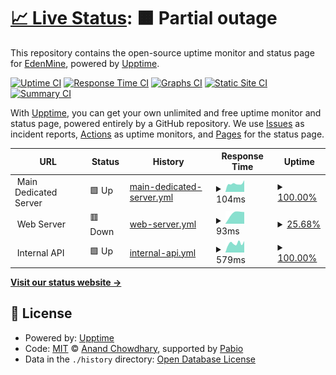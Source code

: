 # [📈 Live Status](https://EdenMine.github.io/uptime): <!--live status--> **🟧 Partial outage**

This repository contains the open-source uptime monitor and status page for [EdenMine](https://www.edenmine.eu), powered by [Upptime](https://github.com/upptime/upptime).

[![Uptime CI](https://github.com/EdenMine/uptime/workflows/Uptime%20CI/badge.svg)](https://github.com/EdenMine/uptime/actions?query=workflow%3A%22Uptime+CI%22)
[![Response Time CI](https://github.com/EdenMine/uptime/workflows/Response%20Time%20CI/badge.svg)](https://github.com/EdenMine/uptime/actions?query=workflow%3A%22Response+Time+CI%22)
[![Graphs CI](https://github.com/EdenMine/uptime/workflows/Graphs%20CI/badge.svg)](https://github.com/EdenMine/uptime/actions?query=workflow%3A%22Graphs+CI%22)
[![Static Site CI](https://github.com/EdenMine/uptime/workflows/Static%20Site%20CI/badge.svg)](https://github.com/EdenMine/uptime/actions?query=workflow%3A%22Static+Site+CI%22)
[![Summary CI](https://github.com/EdenMine/uptime/workflows/Summary%20CI/badge.svg)](https://github.com/EdenMine/uptime/actions?query=workflow%3A%22Summary+CI%22)

With [Upptime](https://upptime.js.org), you can get your own unlimited and free uptime monitor and status page, powered entirely by a GitHub repository. We use [Issues](https://github.com/EdenMine/upptime/issues) as incident reports, [Actions](https://github.com/EdenMine/upptime/actions) as uptime monitors, and [Pages](https://EdenMine.github.io/upptime) for the status page.

<!--start: status pages-->
<!-- This summary is generated by Upptime (https://github.com/upptime/upptime) -->
<!-- Do not edit this manually, your changes will be overwritten -->
<!-- prettier-ignore -->
| URL | Status | History | Response Time | Uptime |
| --- | ------ | ------- | ------------- | ------ |
| <img alt="" src="https://icons.duckduckgo.com/ip3/null.ico" height="13"> Main Dedicated Server | 🟩 Up | [main-dedicated-server.yml](https://github.com/EdenMine/uptime/commits/HEAD/history/main-dedicated-server.yml) | <details><summary><img alt="Response time graph" src="./graphs/main-dedicated-server/response-time-week.png" height="20"> 104ms</summary><br><a href="https://uptime.edenmine.eu/history/main-dedicated-server"><img alt="Response time 116" src="https://img.shields.io/endpoint?url=https%3A%2F%2Fraw.githubusercontent.com%2FEdenMine%2Fuptime%2FHEAD%2Fapi%2Fmain-dedicated-server%2Fresponse-time.json"></a><br><a href="https://uptime.edenmine.eu/history/main-dedicated-server"><img alt="24-hour response time 95" src="https://img.shields.io/endpoint?url=https%3A%2F%2Fraw.githubusercontent.com%2FEdenMine%2Fuptime%2FHEAD%2Fapi%2Fmain-dedicated-server%2Fresponse-time-day.json"></a><br><a href="https://uptime.edenmine.eu/history/main-dedicated-server"><img alt="7-day response time 104" src="https://img.shields.io/endpoint?url=https%3A%2F%2Fraw.githubusercontent.com%2FEdenMine%2Fuptime%2FHEAD%2Fapi%2Fmain-dedicated-server%2Fresponse-time-week.json"></a><br><a href="https://uptime.edenmine.eu/history/main-dedicated-server"><img alt="30-day response time 115" src="https://img.shields.io/endpoint?url=https%3A%2F%2Fraw.githubusercontent.com%2FEdenMine%2Fuptime%2FHEAD%2Fapi%2Fmain-dedicated-server%2Fresponse-time-month.json"></a><br><a href="https://uptime.edenmine.eu/history/main-dedicated-server"><img alt="1-year response time 116" src="https://img.shields.io/endpoint?url=https%3A%2F%2Fraw.githubusercontent.com%2FEdenMine%2Fuptime%2FHEAD%2Fapi%2Fmain-dedicated-server%2Fresponse-time-year.json"></a></details> | <details><summary><a href="https://uptime.edenmine.eu/history/main-dedicated-server">100.00%</a></summary><a href="https://uptime.edenmine.eu/history/main-dedicated-server"><img alt="All-time uptime 99.79%" src="https://img.shields.io/endpoint?url=https%3A%2F%2Fraw.githubusercontent.com%2FEdenMine%2Fuptime%2FHEAD%2Fapi%2Fmain-dedicated-server%2Fuptime.json"></a><br><a href="https://uptime.edenmine.eu/history/main-dedicated-server"><img alt="24-hour uptime 100.00%" src="https://img.shields.io/endpoint?url=https%3A%2F%2Fraw.githubusercontent.com%2FEdenMine%2Fuptime%2FHEAD%2Fapi%2Fmain-dedicated-server%2Fuptime-day.json"></a><br><a href="https://uptime.edenmine.eu/history/main-dedicated-server"><img alt="7-day uptime 100.00%" src="https://img.shields.io/endpoint?url=https%3A%2F%2Fraw.githubusercontent.com%2FEdenMine%2Fuptime%2FHEAD%2Fapi%2Fmain-dedicated-server%2Fuptime-week.json"></a><br><a href="https://uptime.edenmine.eu/history/main-dedicated-server"><img alt="30-day uptime 99.52%" src="https://img.shields.io/endpoint?url=https%3A%2F%2Fraw.githubusercontent.com%2FEdenMine%2Fuptime%2FHEAD%2Fapi%2Fmain-dedicated-server%2Fuptime-month.json"></a><br><a href="https://uptime.edenmine.eu/history/main-dedicated-server"><img alt="1-year uptime 99.79%" src="https://img.shields.io/endpoint?url=https%3A%2F%2Fraw.githubusercontent.com%2FEdenMine%2Fuptime%2FHEAD%2Fapi%2Fmain-dedicated-server%2Fuptime-year.json"></a></details>
| <img alt="" src="https://icons.duckduckgo.com/ip3/null.ico" height="13"> Web Server | 🟥 Down | [web-server.yml](https://github.com/EdenMine/uptime/commits/HEAD/history/web-server.yml) | <details><summary><img alt="Response time graph" src="./graphs/web-server/response-time-week.png" height="20"> 93ms</summary><br><a href="https://uptime.edenmine.eu/history/web-server"><img alt="Response time 114" src="https://img.shields.io/endpoint?url=https%3A%2F%2Fraw.githubusercontent.com%2FEdenMine%2Fuptime%2FHEAD%2Fapi%2Fweb-server%2Fresponse-time.json"></a><br><a href="https://uptime.edenmine.eu/history/web-server"><img alt="24-hour response time 0" src="https://img.shields.io/endpoint?url=https%3A%2F%2Fraw.githubusercontent.com%2FEdenMine%2Fuptime%2FHEAD%2Fapi%2Fweb-server%2Fresponse-time-day.json"></a><br><a href="https://uptime.edenmine.eu/history/web-server"><img alt="7-day response time 93" src="https://img.shields.io/endpoint?url=https%3A%2F%2Fraw.githubusercontent.com%2FEdenMine%2Fuptime%2FHEAD%2Fapi%2Fweb-server%2Fresponse-time-week.json"></a><br><a href="https://uptime.edenmine.eu/history/web-server"><img alt="30-day response time 119" src="https://img.shields.io/endpoint?url=https%3A%2F%2Fraw.githubusercontent.com%2FEdenMine%2Fuptime%2FHEAD%2Fapi%2Fweb-server%2Fresponse-time-month.json"></a><br><a href="https://uptime.edenmine.eu/history/web-server"><img alt="1-year response time 114" src="https://img.shields.io/endpoint?url=https%3A%2F%2Fraw.githubusercontent.com%2FEdenMine%2Fuptime%2FHEAD%2Fapi%2Fweb-server%2Fresponse-time-year.json"></a></details> | <details><summary><a href="https://uptime.edenmine.eu/history/web-server">25.68%</a></summary><a href="https://uptime.edenmine.eu/history/web-server"><img alt="All-time uptime 82.25%" src="https://img.shields.io/endpoint?url=https%3A%2F%2Fraw.githubusercontent.com%2FEdenMine%2Fuptime%2FHEAD%2Fapi%2Fweb-server%2Fuptime.json"></a><br><a href="https://uptime.edenmine.eu/history/web-server"><img alt="24-hour uptime 0.00%" src="https://img.shields.io/endpoint?url=https%3A%2F%2Fraw.githubusercontent.com%2FEdenMine%2Fuptime%2FHEAD%2Fapi%2Fweb-server%2Fuptime-day.json"></a><br><a href="https://uptime.edenmine.eu/history/web-server"><img alt="7-day uptime 25.68%" src="https://img.shields.io/endpoint?url=https%3A%2F%2Fraw.githubusercontent.com%2FEdenMine%2Fuptime%2FHEAD%2Fapi%2Fweb-server%2Fuptime-week.json"></a><br><a href="https://uptime.edenmine.eu/history/web-server"><img alt="30-day uptime 80.41%" src="https://img.shields.io/endpoint?url=https%3A%2F%2Fraw.githubusercontent.com%2FEdenMine%2Fuptime%2FHEAD%2Fapi%2Fweb-server%2Fuptime-month.json"></a><br><a href="https://uptime.edenmine.eu/history/web-server"><img alt="1-year uptime 82.25%" src="https://img.shields.io/endpoint?url=https%3A%2F%2Fraw.githubusercontent.com%2FEdenMine%2Fuptime%2FHEAD%2Fapi%2Fweb-server%2Fuptime-year.json"></a></details>
| <img alt="" src="https://icons.duckduckgo.com/ip3/null.ico" height="13"> Internal API | 🟩 Up | [internal-api.yml](https://github.com/EdenMine/uptime/commits/HEAD/history/internal-api.yml) | <details><summary><img alt="Response time graph" src="./graphs/internal-api/response-time-week.png" height="20"> 579ms</summary><br><a href="https://uptime.edenmine.eu/history/internal-api"><img alt="Response time 547" src="https://img.shields.io/endpoint?url=https%3A%2F%2Fraw.githubusercontent.com%2FEdenMine%2Fuptime%2FHEAD%2Fapi%2Finternal-api%2Fresponse-time.json"></a><br><a href="https://uptime.edenmine.eu/history/internal-api"><img alt="24-hour response time 460" src="https://img.shields.io/endpoint?url=https%3A%2F%2Fraw.githubusercontent.com%2FEdenMine%2Fuptime%2FHEAD%2Fapi%2Finternal-api%2Fresponse-time-day.json"></a><br><a href="https://uptime.edenmine.eu/history/internal-api"><img alt="7-day response time 579" src="https://img.shields.io/endpoint?url=https%3A%2F%2Fraw.githubusercontent.com%2FEdenMine%2Fuptime%2FHEAD%2Fapi%2Finternal-api%2Fresponse-time-week.json"></a><br><a href="https://uptime.edenmine.eu/history/internal-api"><img alt="30-day response time 547" src="https://img.shields.io/endpoint?url=https%3A%2F%2Fraw.githubusercontent.com%2FEdenMine%2Fuptime%2FHEAD%2Fapi%2Finternal-api%2Fresponse-time-month.json"></a><br><a href="https://uptime.edenmine.eu/history/internal-api"><img alt="1-year response time 547" src="https://img.shields.io/endpoint?url=https%3A%2F%2Fraw.githubusercontent.com%2FEdenMine%2Fuptime%2FHEAD%2Fapi%2Finternal-api%2Fresponse-time-year.json"></a></details> | <details><summary><a href="https://uptime.edenmine.eu/history/internal-api">100.00%</a></summary><a href="https://uptime.edenmine.eu/history/internal-api"><img alt="All-time uptime 100.00%" src="https://img.shields.io/endpoint?url=https%3A%2F%2Fraw.githubusercontent.com%2FEdenMine%2Fuptime%2FHEAD%2Fapi%2Finternal-api%2Fuptime.json"></a><br><a href="https://uptime.edenmine.eu/history/internal-api"><img alt="24-hour uptime 100.00%" src="https://img.shields.io/endpoint?url=https%3A%2F%2Fraw.githubusercontent.com%2FEdenMine%2Fuptime%2FHEAD%2Fapi%2Finternal-api%2Fuptime-day.json"></a><br><a href="https://uptime.edenmine.eu/history/internal-api"><img alt="7-day uptime 100.00%" src="https://img.shields.io/endpoint?url=https%3A%2F%2Fraw.githubusercontent.com%2FEdenMine%2Fuptime%2FHEAD%2Fapi%2Finternal-api%2Fuptime-week.json"></a><br><a href="https://uptime.edenmine.eu/history/internal-api"><img alt="30-day uptime 100.00%" src="https://img.shields.io/endpoint?url=https%3A%2F%2Fraw.githubusercontent.com%2FEdenMine%2Fuptime%2FHEAD%2Fapi%2Finternal-api%2Fuptime-month.json"></a><br><a href="https://uptime.edenmine.eu/history/internal-api"><img alt="1-year uptime 100.00%" src="https://img.shields.io/endpoint?url=https%3A%2F%2Fraw.githubusercontent.com%2FEdenMine%2Fuptime%2FHEAD%2Fapi%2Finternal-api%2Fuptime-year.json"></a></details>

<!--end: status pages-->

[**Visit our status website →**](https://EdenMine.github.io/uptime)

## 📄 License

- Powered by: [Upptime](https://github.com/upptime/upptime)
- Code: [MIT](./LICENSE) © [Anand Chowdhary](https://anandchowdhary.com), supported by [Pabio](https://pabio.com)
- Data in the `./history` directory: [Open Database License](https://opendatacommons.org/licenses/odbl/1-0/)
